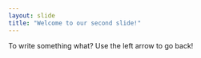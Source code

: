 ```yaml
---
layout: slide
title: "Welcome to our second slide!"
---
```

To write something what? 
Use the left arrow to go back!
